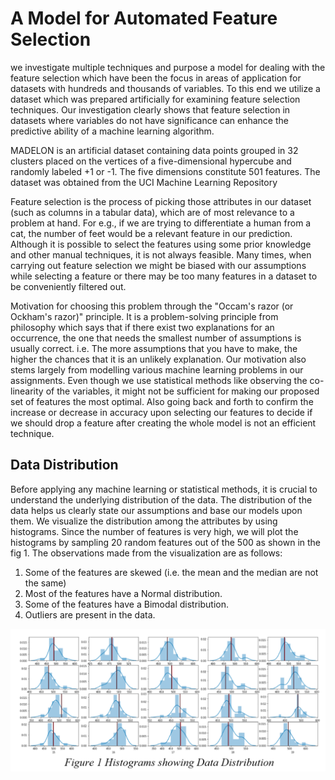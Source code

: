 # A Model for Automated Feature Selection 

we investigate multiple techniques and purpose a model for dealing with the feature selection which have been the focus in areas of application for datasets with hundreds and thousands of variables. To this end we utilize a dataset which was prepared artificially for examining feature selection techniques. Our investigation clearly shows that feature selection in datasets where variables do not have significance can enhance the predictive ability of a machine learning algorithm. 

MADELON is an artificial dataset containing data points grouped in 32 clusters placed on the vertices of a five-dimensional hypercube and randomly labeled +1 or -1. The five dimensions constitute 501 features. The dataset was obtained from the UCI Machine Learning Repository

Feature selection is the process of picking those attributes in our dataset (such as columns in a tabular data), which are of most relevance to a problem at hand. For e.g., if we are trying to differentiate a human from a cat, the number of feet would be a relevant feature in our prediction. Although it is possible to select the features using some prior knowledge and other manual techniques, it is not always feasible. Many times, when carrying out feature selection we might be biased with our assumptions while selecting a feature or there may be too many features in a dataset to be conveniently filtered out. 

Motivation for choosing this problem through the "Occam's razor (or Ockham's razor)" principle. It is a problem-solving principle from philosophy which says that if there exist two explanations for an occurrence, the one that needs the smallest number of assumptions is usually correct. i.e. The more assumptions that you have to make, the higher the chances that it is an unlikely explanation. 
Our motivation also stems largely from modelling various machine learning problems in our assignments. Even though we use statistical methods like observing the co-linearity of the variables, it might not be sufficient for making our proposed set of features the most optimal. Also going back and forth to confirm the increase or decrease in accuracy upon selecting our features to decide if we should drop a feature after creating the whole model is not an efficient technique. 

## Data Distribution
Before applying any machine learning or statistical methods, it is crucial to understand the underlying distribution of the data. The distribution of the data helps us clearly state our assumptions and base our models upon them. We visualize the distribution among the attributes by using histograms. Since the number of features is very high, we will plot the histograms by sampling 20 random features out of the 500 as shown in the fig 1. The observations made from the visualization are as follows:
1.	Some of the features are skewed (i.e. the mean and the median are not the same)
2.	Most of the features have a Normal distribution.
3.	Some of the features have a Bimodal distribution.
4.	Outliers are present in the data.

![](images/histograms.PNG)


